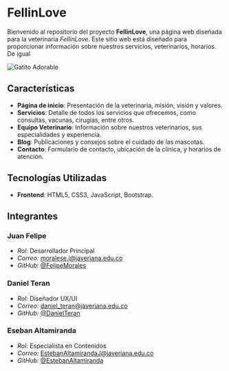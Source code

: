 # FellinLove

Bienvenido al repositorio del proyecto **FellinLove**, una página web diseñada para la veterinaria *FellinLove*. Este sitio web está diseñado para proporcionar información sobre nuestros servicios, veterinarios, horarios. De igual

![Gatito Adorable](images/logo_definitvo_1.png)

## Características

- **Página de inicio**: Presentación de la veterinaria, misión, visión y valores.
- **Servicios**: Detalle de todos los servicios que ofrecemos, como consultas, vacunas, cirugías, entre otros.
- **Equipo Veterinario**: Información sobre nuestros veterinarios, sus especialidades y experiencia.
- **Blog**: Publicaciones y consejos sobre el cuidado de las mascotas.
- **Contacto**: Formulario de contacto, ubicación de la clínica, y horarios de atención.

## Tecnologías Utilizadas

- **Frontend**: HTML5, CSS3, JavaScript, Bootstrap.


## Integrantes

### Juan Felipe

- *Rol:* Desarrollador Principal
- *Correo:* moralese.j@javeriana.edu.co
- *GitHub:* [@FelipeMorales](https://github.com/FelipeMoralesE)

### Daniel Teran

- *Rol:* Diseñador UX/UI
- *Correo:* daniel_teran@javeriana.edu.co
- *GitHub:* [@DanielTeran](https://github.com/alejoteran)

### Eseban Altamiranda

- *Rol:* Especialista en Contenidos
- *Correo:* EstebanAltamirandaJ@javeriana.edu.co
- *GitHub:* [@EstebanAltamiranda](https://github.com/Estebanaj)